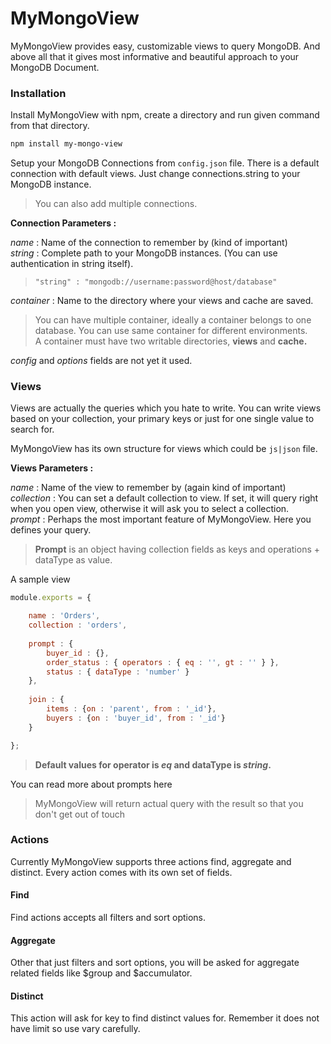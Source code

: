 <!--- head --->
# MyMongoView
MyMongoView provides easy, customizable views to query MongoDB. And above all that it gives most informative and beautiful approach to your MongoDB Document.

<!--- head.installation -->
### Installation

Install MyMongoView with npm, create a directory and run given command from that directory.
``` bash
npm install my-mongo-view
```

Setup your MongoDB Connections from `config.json` file. There is a default connection with default views.
Just change connections.string to your MongoDB instance.    
> You can also add multiple connections.

**Connection Parameters :**

*name* : Name of the connection to remember by (kind of important)    
*string* : Complete path to your MongoDB instances. (You can use authentication in string itself).    
> `"string" : "mongodb://username:password@host/database"`

*container* : Name to the directory where your views and cache are saved.    
> You can have multiple container, ideally a container belongs to one database. You can use same container for different environments.    
> A container must have two writable directories, **views** and **cache.**

*config* and *options* fields are not yet it used.
<!--- head.views --->
### Views

Views are actually the queries which you hate to write. You can write views based on your collection, your primary keys or just for one single value to search for.

MyMongoView has its own structure for views which could be `js|json` file.    

**Views Parameters :**

*name* : Name of the view to remember by (again kind of important)    
*collection* : You can set a default collection to view. If set, it will query right when you open view, otherwise it will ask you to select a collection.    
*prompt* : Perhaps the most important feature of MyMongoView. Here you defines your query.

> **Prompt** is an object having collection fields as keys and operations + dataType as value.    

A sample view
``` js
module.exports = {

    name : 'Orders',
    collection : 'orders',
    
    prompt : {
        buyer_id : {},
        order_status : { operators : { eq : '', gt : '' } },
        status : { dataType : 'number' }
    },
    
    join : {
        items : {on : 'parent', from : '_id'},
        buyers : {on : 'buyer_id', from : '_id'}
    }

};
```

> **Default values for  operator is *eq* and dataType is *string*.**

You can read more about prompts here

> MyMongoView will return actual query with the result so that you don't get out of touch

<!--- actions --->
### Actions
Currently MyMongoView supports three actions find, aggregate and distinct. Every action comes with its own set of fields.

<!--- actions.find --->
#### Find
Find actions accepts all filters and sort options.

<!--- actions.aggregate --->
#### Aggregate
Other that just filters and sort options, you will be asked for aggregate related fields like $group and $accumulator.

<!--- actions.distinct --->
#### Distinct
This action will ask for key to find distinct values for. Remember it does not have limit so use vary carefully.